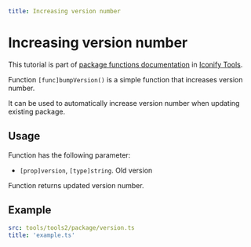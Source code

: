 ```yaml
title: Increasing version number
```

# Increasing version number

This tutorial is part of [package functions documentation](./index.md) in [Iconify Tools](../index.md).

Function `[func]bumpVersion()` is a simple function that increases version number.

It can be used to automatically increase version number when updating existing package.

## Usage

Function has the following parameter:

- `[prop]version`, `[type]string`. Old version

Function returns updated version number.

## Example

```yaml
src: tools/tools2/package/version.ts
title: 'example.ts'
```
